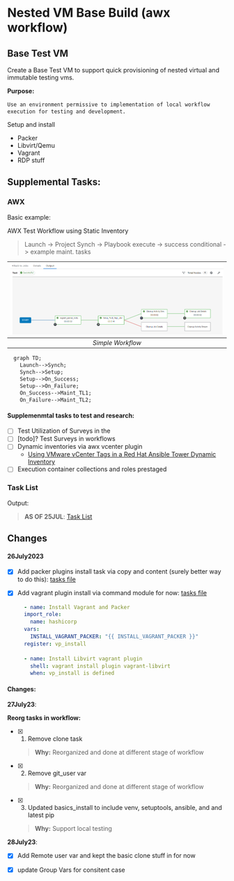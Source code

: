 # Nested VM Base Build (awx workflow) 

## Base Test VM

Create a Base Test VM to support quick provisioning of nested virtual and immutable testing vms.

**Purpose:**

    Use an environment permissive to implementation of local workflow execution for testing and development.

Setup and install 
- Packer
- Libvirt/Qemu 
- Vagrant
- RDP stuff


## Supplemental Tasks:

### AWX

Basic example:  

AWX Test Workflow using Static Inventory
> Launch -> Project Synch -> Playbook execute -> success conditional -> example maint. tasks

|![](.Resources/simple_workflow_setup.png)|
|:--:|
| *Simple Workflow* |

```mermaid
  graph TD;
    Launch-->Synch;
    Synch-->Setup;
    Setup-->On_Success;
    Setup-->On_Failure;
    On_Success-->Maint_TL1;
    On_Failure-->Maint_TL2;
```

#### Supplemenmtal tasks to test and research:

- [ ] Test Utilization of Surveys in the 
- [ ] [todo]? Test Surveys in workflows
- [ ] Dynamic inventories via awx vcenter plugin  
    - [Using VMware vCenter Tags in a Red Hat Ansible Tower Dynamic Inventory](https://www.ansible.com/blog/using-vmware-vcenter-tags-in-a-red-hat-ansible-tower-dynamic-inventory)
- [ ] Execution container collections and roles prestaged

### Task List

Output:
  > **AS OF 25JUL**: [Task List](.Resources/task_list.md)


## Changes

#### 26July2023 

- [x] Add packer plugins install task via copy and content (surely better way to do this):  [tasks file ](tasks/vagpak.yaml)

- [x] Add vagrant plugin install via command module for now: [tasks file](tasks/vagpak.yaml)
  ```yaml
    - name: Install Vagrant and Packer
    import_role:
      name: hashicorp
    vars:
      INSTALL_VAGRANT_PACKER: "{{ INSTALL_VAGRANT_PACKER }}"
    register: vp_install
  
    - name: Install Libvirt vagrant plugin
      shell: vagrant install plugin vagrant-libvirt
      when: vp_install is defined
  ```

#### Changes:

**27July23**:

**Reorg tasks in workflow:**

- [x] 1. Remove clone task
    > **Why:** Reorganized and done at different stage of workflow
- [x] 2. Remove git_user var
    > **Why:** Reorganized and done at different stage of workflow
- [x] 3. Updated basics_install to include venv, setuptools, ansible, and and latest pip
    > **Why:** Support local testing

**28July23**:

- [x] Add Remote user var and kept the basic clone stuff in for now 
- [x] update Group Vars for consitent case

